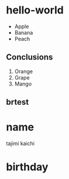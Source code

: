 # hello-world

- Apple 
- Banana
- Peach

## Conclusions
1. Orange
1. Grape
1. Mango

## brtest

# name 
tajimi kaichi

# birthday
